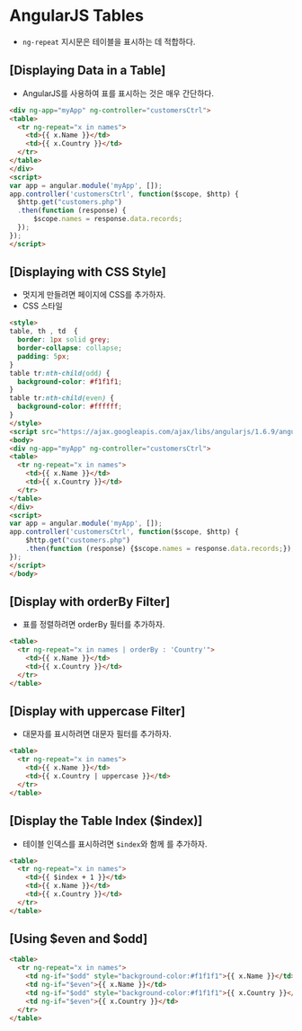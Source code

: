 # AngularJS Tables
 - `ng-repeat` 지시문은 테이블을 표시하는 데 적합하다.


## [Displaying Data in a Table]
 - AngularJS를 사용하여 표를 표시하는 것은 매우 간단하다.
~~~HTML
<div ng-app="myApp" ng-controller="customersCtrl">
<table>
  <tr ng-repeat="x in names">
    <td>{{ x.Name }}</td>
    <td>{{ x.Country }}</td>
  </tr>
</table>
</div>
<script>
var app = angular.module('myApp', []);
app.controller('customersCtrl', function($scope, $http) {
  $http.get("customers.php")
  .then(function (response) {
      $scope.names = response.data.records;
  });
});
</script>
~~~


## [Displaying with CSS Style]
 - 멋지게 만들려면 페이지에 CSS를 추가하자.
 - CSS 스타일
 ~~~HTML
 <style>
 table, th , td  {
   border: 1px solid grey;
   border-collapse: collapse;
   padding: 5px;
 }
 table tr:nth-child(odd) {
   background-color: #f1f1f1;
 }
 table tr:nth-child(even) {
   background-color: #ffffff;
 }
 </style>
 <script src="https://ajax.googleapis.com/ajax/libs/angularjs/1.6.9/angular.min.js"></script>
 <body>
 <div ng-app="myApp" ng-controller="customersCtrl">
 <table>
   <tr ng-repeat="x in names">
     <td>{{ x.Name }}</td>
     <td>{{ x.Country }}</td>
   </tr>
 </table>
 </div>
 <script>
 var app = angular.module('myApp', []);
 app.controller('customersCtrl', function($scope, $http) {
     $http.get("customers.php")
     .then(function (response) {$scope.names = response.data.records;});
 });
 </script>
 </body>
~~~


## [Display with orderBy Filter]
 - 표를 정렬하려면 orderBy 필터를 추가하자.
~~~HTML
<table>
  <tr ng-repeat="x in names | orderBy : 'Country'">
    <td>{{ x.Name }}</td>
    <td>{{ x.Country }}</td>
  </tr>
</table>
~~~


## [Display with uppercase Filter]
 - 대문자를 표시하려면 대문자 필터를 추가하자.
~~~HTML
<table>
  <tr ng-repeat="x in names">
    <td>{{ x.Name }}</td>
    <td>{{ x.Country | uppercase }}</td>
  </tr>
</table>
~~~


## [Display the Table Index ($index)]
 - 테이블 인덱스를 표시하려면 `$index`와 함께 <td>를 추가하자.
~~~HTML
<table>
  <tr ng-repeat="x in names">
    <td>{{ $index + 1 }}</td>
    <td>{{ x.Name }}</td>
    <td>{{ x.Country }}</td>
  </tr>
</table>
~~~


## [Using $even and $odd]

~~~HTML
<table>
  <tr ng-repeat="x in names">
    <td ng-if="$odd" style="background-color:#f1f1f1">{{ x.Name }}</td>
    <td ng-if="$even">{{ x.Name }}</td>
    <td ng-if="$odd" style="background-color:#f1f1f1">{{ x.Country }}</td>
    <td ng-if="$even">{{ x.Country }}</td>
  </tr>
</table>
~~~
